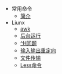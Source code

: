 - 常用命令
  - [简介](/常用命令/)
- Liunx
  - [awk](常用命令/awk.md)
  - [后台运行](常用命令/后台运行.md)
  - [^H问题](常用命令/^H问题.md)
  - [输入输出重定向](常用命令/输入输出重定向.md)
  - [文件传输](常用命令/文件传输.md)
  - [Less命令](常用命令/Less命令.md)

